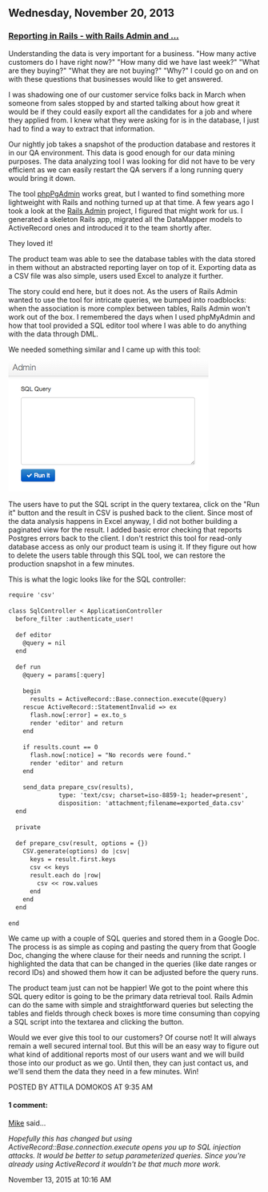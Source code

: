 ## Wednesday, November 20, 2013

### [Reporting in Rails - with Rails Admin and ...](http://www.adomokos.com/2013/11/reporting-in-rails-with-rails-admin-and.html)

Understanding the data is very important for a business. "How many active customers do I have right now?" "How many did we have last week?" "What are they buying?" "What they are not buying?" "Why?" I could go on and on with these questions that businesses would like to get answered.

I was shadowing one of our customer service folks back in March when someone from sales stopped by and started talking about how great it would be if they could easily export all the candidates for a job and where they applied from. I knew what they were asking for is in the database, I just had to find a way to extract that information.

Our nightly job takes a snapshot of the production database and restores it in our QA environment. This data is good enough for our data mining purposes. The data analyzing tool I was looking for did not have to be very efficient as we can easily restart the QA servers if a long running query would bring it down.

The tool [phpPgAdmin](http://phppgadmin.sourceforge.net/doku.php?id=start) works great, but I wanted to find something more lightweight with Rails and nothing turned up at that time. A few years ago I took a look at the [Rails Admin](https://github.com/sferik/rails_admin) project, I figured that might work for us. I generated a skeleton Rails app, migrated all the DataMapper models to ActiveRecord ones and introduced it to the team shortly after.

They loved it!

The product team was able to see the database tables with the data stored in them without an abstracted reporting layer on top of it. Exporting data as a CSV file was also simple, users used Excel to analyze it further.

The story could end here, but it does not. As the users of Rails Admin wanted to use the tool for intricate queries, we bumped into roadblocks: when the association is more complex between tables, Rails Admin won't work out of the box. I remembered the days when I used phpMyAdmin and how that tool provided a SQL editor tool where I was able to do anything with the data through DML.

We needed something similar and I came up with this tool:

![sql_editor](/resources/2013/11/sql_editor.png)

The users have to put the SQL script in the query textarea, click on the "Run it" button and the result in CSV is pushed back to the client. Since most of the data analysis happens in Excel anyway, I did not bother building a paginated view for the result. I added basic error checking that reports Postgres errors back to the client. I don't restrict this tool for read-only database access as only our product team is using it. If they figure out how to delete the users table through this SQL tool, we can restore the production snapshot in a few minutes.

This is what the logic looks like for the SQL controller:

```rails
require 'csv'

class SqlController < ApplicationController
  before_filter :authenticate_user!

  def editor
    @query = nil
  end

  def run
    @query = params[:query]

    begin
      results = ActiveRecord::Base.connection.execute(@query)
    rescue ActiveRecord::StatementInvalid => ex
      flash.now[:error] = ex.to_s
      render 'editor' and return
    end

    if results.count == 0
      flash.now[:notice] = "No records were found."
      render 'editor' and return
    end

    send_data prepare_csv(results),
              type: 'text/csv; charset=iso-8859-1; header=present',
              disposition: 'attachment;filename=exported_data.csv'
  end

  private

  def prepare_csv(result, options = {})
    CSV.generate(options) do |csv|
      keys = result.first.keys
      csv << keys
      result.each do |row|
        csv << row.values
      end
    end
  end

end
```

We came up with a couple of SQL queries and stored them in a Google Doc. The process is as simple as coping and pasting the query from that Google Doc, changing the where clause for their needs and running the script. I highlighted the data that can be changed in the queries (like date ranges or record IDs) and showed them how it can be adjusted before the query runs.

The product team just can not be happier! We got to the point where this SQL query editor is going to be the primary data retrieval tool. Rails Admin can do the same with simple and straightforward queries but selecting the tables and fields through check boxes is more time consuming than copying a SQL script into the textarea and clicking the button.

Would we ever give this tool to our customers? Of course not! It will always remain a well secured internal tool. But this will be an easy way to figure out what kind of additional reports most of our users want and we will build those into our product as we go. Until then, they can just contact us, and we'll send them the data they need in a few minutes. Win!


POSTED BY ATTILA DOMOKOS AT 9:35 AM


#### 1 comment:

[Mike](https://www.blogger.com/profile/14553450963684936022) said...

_Hopefully this has changed but using ActiveRecord::Base.connection.execute opens you up to SQL injection attacks. It would be better to setup parameterized queries. Since you're already using ActiveRecord it wouldn't be that much more work._

November 13, 2015 at 10:16 AM
